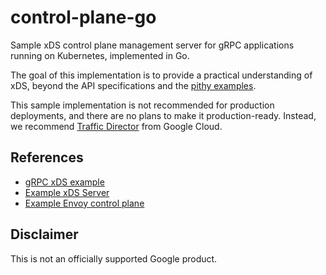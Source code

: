 # control-plane-go

Sample xDS control plane management server for gRPC applications running on
Kubernetes, implemented in Go.

The goal of this implementation is to provide a practical understanding of xDS,
beyond the API specifications and the
[pithy examples](https://github.com/grpc/grpc-go/tree/v1.59.0/examples/features/xds).

This sample implementation is not recommended for production deployments, and
there are no plans to make it production-ready. Instead, we recommend
[Traffic Director](https://cloud.google.com/traffic-director/docs) from Google Cloud.

## References

- [gRPC xDS example](https://github.com/grpc/grpc-go/tree/v1.59.0/examples/features/xds)
- [Example xDS Server](https://github.com/envoyproxy/go-control-plane/tree/v0.11.1/internal/example)
- [Example Envoy control plane](https://github.com/envoyproxy/go-control-plane/tree/v0.11.1/examples/dyplomat)

## Disclaimer

This is not an officially supported Google product.
